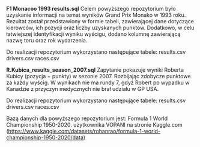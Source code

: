 **F1 Monacoo 1993 results.sql**
Celem powyższego repozytorium było uzyskanie informacji na temat wyników Grand Prix Monako w 1993 roku. Rezultat został przedstawiony w formie tabeli, zawierającej dane dotyczące kierowców, ich pozycji oraz liczby uzyskanych punktów.
Dodatkowo, w celu łatwiejszej identyfikacji wyniku wyścigu, dodano kolumnę zawierającą nazwę toru oraz rok wydarzenia.

Do realizacji repozytorium wykorzystano następujące tabele:
results.csv
drivers.csv
races.csv

**R.Kubica_results_season_2007.sql**
Zapytanie pokazuje wyniki Roberta Kubicy (pozycja + punkty) w sezonie 2007. Rozbijając zdobycze punktowe za każdy wyścig. W wynikach nie ma rundy 7, gdyż Robert po wypadku w Kanadzie z przyczyn medycznych nie brał udziału w GP USA.

Do realizacji repozytorium wykorzystano następujące tabele:
results.csv
drivers.csv
races.csv

Bazą danych dla powyższego repozytorium jest: Formula 1 World Championship 1950-2020. użytkownika VOPANI na stronie Kaggle.com (https://www.kaggle.com/datasets/rohanrao/formula-1-world-championship-1950-2020/data)
